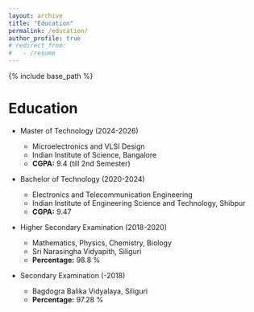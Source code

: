 ```yaml
---
layout: archive
title: "Education"
permalink: /education/
author_profile: true
# redirect_from:
#   - /resume
---
```


{% include base_path %}

Education
======
* Master of Technology (2024-2026)
  * Microelectronics and VLSI Design
  * Indian Institute of Science, Bangalore
  * **CGPA:** 9.4 (till 2nd Semester)

* Bachelor of Technology (2020-2024) 
  * Electronics and Telecommunication Engineering
  * Indian Institute of Engineering Science and Technology, Shibpur
  * **CGPA:** 9.47

* Higher Secondary Examination (2018-2020)
  * Mathematics, Physics, Chemistry, Biology
  * Sri Narasingha Vidyapith, Siliguri
  * **Percentage:** 98.8 %

* Secondary Examination (-2018)
  * Bagdogra Balika Vidyalaya, Siliguri
  * **Percentage:** 97.28 %